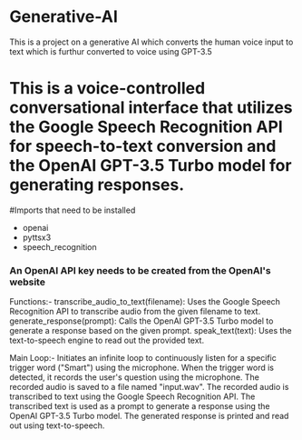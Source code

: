 # Generative-AI
This is a project on a generative AI which  converts the human voice input to text which is furthur converted to voice using GPT-3.5

# This is a voice-controlled conversational interface that utilizes the Google Speech Recognition API for speech-to-text conversion and the OpenAI GPT-3.5 Turbo model for generating responses.

#Imports that need to be installed
- openai
- pyttsx3
- speech_recognition

### An OpenAI API key needs to be created from the OpenAI's website

Functions:-
transcribe_audio_to_text(filename): Uses the Google Speech Recognition API to transcribe audio from the given filename to text.
generate_response(prompt): Calls the OpenAI GPT-3.5 Turbo model to generate a response based on the given prompt.
speak_text(text): Uses the text-to-speech engine to read out the provided text.

Main Loop:-
Initiates an infinite loop to continuously listen for a specific trigger word ("Smart") using the microphone.
When the trigger word is detected, it records the user's question using the microphone.
The recorded audio is saved to a file named "input.wav".
The recorded audio is transcribed to text using the Google Speech Recognition API.
The transcribed text is used as a prompt to generate a response using the OpenAI GPT-3.5 Turbo model.
The generated response is printed and read out using text-to-speech.
